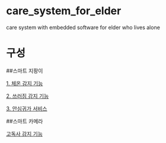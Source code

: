 # care_system_for_elder
care system with embedded software for elder who lives alone

# 구성
##스마트 지팡이

[1. 체온 감지 기능](https://github.com/artiiicy/Care_system_for_elder/edit/master/README.md/체온감지기능)

[2. 쓰러짐 감지 기능](https://github.com/artiiicy/Care_system_for_elder/edit/master/README.md/쓰러짐감지기능)

[3. 안심귀가 서비스](https://github.com/artiiicy/Care_system_for_elder/edit/master/README.md/안심귀가서비스)

##스마트 카메라

[고독사 감지 기능](https://github.com/artiiicy/Care_system_for_elder/edit/master/README.md/고독사감지기능)
